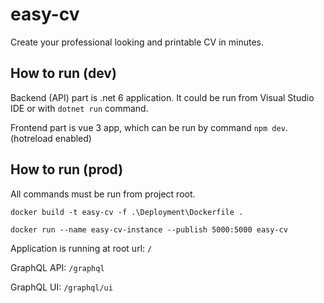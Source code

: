 # easy-cv
Create your professional looking and printable CV in minutes.

## How to run (dev)

Backend (API) part is .net 6 application. It could be run from Visual Studio IDE or with `dotnet run` command.

Frontend part is vue 3 app, which can be run by command `npm dev`. (hotreload enabled)

## How to run (prod)

All commands must be run from project root.

```
docker build -t easy-cv -f .\Deployment\Dockerfile .
```

```
docker run --name easy-cv-instance --publish 5000:5000 easy-cv
```

Application is running at root url: `/`

GraphQL API: `/graphql`

GraphQL UI: `/graphql/ui`
